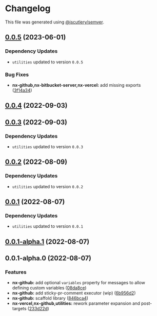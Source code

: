 # Changelog

This file was generated using [@jscutlery/semver](https://github.com/jscutlery/semver).

## [0.0.5](https://github.com/Phault/nx-expand/compare/nx-github-0.0.4...nx-github-0.0.5) (2023-06-01)

### Dependency Updates

* `utilities` updated to version `0.0.5`

### Bug Fixes

* **nx-github,nx-bitbucket-server,nx-vercel:** add missing exports ([3f14a34](https://github.com/Phault/nx-expand/commit/3f14a34223157f1302fff0a8ec3a2685d8ac170e))

## [0.0.4](https://github.com/Phault/nx-expand/compare/nx-github-0.0.3...nx-github-0.0.4) (2022-09-03)

## [0.0.3](https://github.com/Phault/nx-expand/compare/nx-github-0.0.2...nx-github-0.0.3) (2022-09-03)

### Dependency Updates

* `utilities` updated to version `0.0.3`
## [0.0.2](https://github.com/Phault/nx-expand/compare/nx-github-0.0.1...nx-github-0.0.2) (2022-08-09)

### Dependency Updates

* `utilities` updated to version `0.0.2`
## [0.0.1](https://github.com/Phault/nx-expand/compare/nx-github-0.0.1-alpha.1...nx-github-0.0.1) (2022-08-07)

### Dependency Updates

* `utilities` updated to version `0.0.1`
## [0.0.1-alpha.1](https://github.com/Phault/nx-expand/compare/nx-github-0.0.1-alpha.0...nx-github-0.0.1-alpha.1) (2022-08-07)

## 0.0.1-alpha.0 (2022-08-07)


### Features

* **nx-github:** add optional `variables` property for messages to allow defining custom variables ([08da8ce](https://github.com/Phault/nx-expand/commit/08da8ce208cf061c3a807a9c9a13df843e69a135))
* **nx-github:** add sticky-pr-comment executor (wip) ([6b956d2](https://github.com/Phault/nx-expand/commit/6b956d2d1a48037d73e5943e43455cadbf7f9ce4))
* **nx-github:** scaffold library ([846bca4](https://github.com/Phault/nx-expand/commit/846bca4111deecf9941349d1cdda8e9404e4bdc9))
* **nx-vercel,nx-github,utilities:** rework parameter expansion and post-targets ([233d22d](https://github.com/Phault/nx-expand/commit/233d22df6cb2342c6c126fe5dba9bb026c91aea3))
